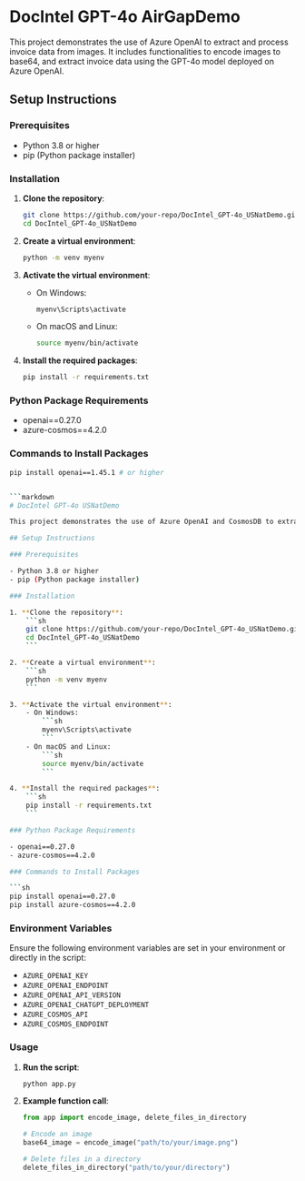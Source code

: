 # DocIntel GPT-4o AirGapDemo

This project demonstrates the use of Azure OpenAI to extract and process invoice data from images. It includes functionalities to encode images to base64, and extract invoice data using the GPT-4o model deployed on Azure OpenAI.

## Setup Instructions

### Prerequisites

- Python 3.8 or higher
- pip (Python package installer)

### Installation

1. **Clone the repository**:
    ```sh
    git clone https://github.com/your-repo/DocIntel_GPT-4o_USNatDemo.git
    cd DocIntel_GPT-4o_USNatDemo
    ```

2. **Create a virtual environment**:
    ```sh
    python -m venv myenv
    ```

3. **Activate the virtual environment**:
    - On Windows:
        ```sh
        myenv\Scripts\activate
        ```
    - On macOS and Linux:
        ```sh
        source myenv/bin/activate
        ```

4. **Install the required packages**:
    ```sh
    pip install -r requirements.txt
    ```

### Python Package Requirements

- openai==0.27.0
- azure-cosmos==4.2.0

### Commands to Install Packages

```sh
pip install openai==1.45.1 # or higher


```markdown
# DocIntel GPT-4o USNatDemo

This project demonstrates the use of Azure OpenAI and CosmosDB to extract and process invoice data from images. It includes functionalities to encode images to base64, delete files in a directory, and extract invoice data using the GPT-4o model deployed on Azure OpenAI.

## Setup Instructions

### Prerequisites

- Python 3.8 or higher
- pip (Python package installer)

### Installation

1. **Clone the repository**:
    ```sh
    git clone https://github.com/your-repo/DocIntel_GPT-4o_USNatDemo.git
    cd DocIntel_GPT-4o_USNatDemo
    ```

2. **Create a virtual environment**:
    ```sh
    python -m venv myenv
    ```

3. **Activate the virtual environment**:
    - On Windows:
        ```sh
        myenv\Scripts\activate
        ```
    - On macOS and Linux:
        ```sh
        source myenv/bin/activate
        ```

4. **Install the required packages**:
    ```sh
    pip install -r requirements.txt
    ```

### Python Package Requirements

- openai==0.27.0
- azure-cosmos==4.2.0

### Commands to Install Packages

```sh
pip install openai==0.27.0
pip install azure-cosmos==4.2.0
```

### Environment Variables

Ensure the following environment variables are set in your environment or directly in the script:

- `AZURE_OPENAI_KEY`
- `AZURE_OPENAI_ENDPOINT`
- `AZURE_OPENAI_API_VERSION`
- `AZURE_OPENAI_CHATGPT_DEPLOYMENT`
- `AZURE_COSMOS_API`
- `AZURE_COSMOS_ENDPOINT`

### Usage

1. **Run the script**:
    ```sh
    python app.py
    ```

2. **Example function call**:
    ```python
    from app import encode_image, delete_files_in_directory

    # Encode an image
    base64_image = encode_image("path/to/your/image.png")

    # Delete files in a directory
    delete_files_in_directory("path/to/your/directory")
    ```

